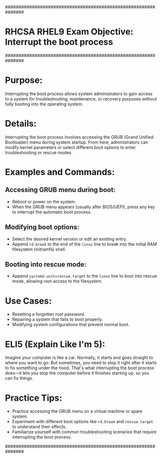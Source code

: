 ###############################################################
# RHCSA RHEL9 Exam Objective: Interrupt the boot process
###############################################################

# Purpose:
Interrupting the boot process allows system administrators to gain access to a system for troubleshooting, maintenance, or recovery purposes without fully booting into the operating system.

# Details:
Interrupting the boot process involves accessing the GRUB (Grand Unified Bootloader) menu during system startup. From here, administrators can modify kernel parameters or select different boot options to enter troubleshooting or rescue modes.

# Examples and Commands:
## Accessing GRUB menu during boot:
- Reboot or power on the system.
- When the GRUB menu appears (usually after BIOS/UEFI), press any key to interrupt the automatic boot process.

## Modifying boot options:
- Select the desired kernel version or edit an existing entry.
- Append `rd.break` to the end of the `linux` line to break into the initial RAM filesystem (initramfs) shell.

## Booting into rescue mode:
- Append `systemd.unit=rescue.target` to the `linux` line to boot into rescue mode, allowing root access to the filesystem.

# Use Cases:
- Resetting a forgotten root password.
- Repairing a system that fails to boot properly.
- Modifying system configurations that prevent normal boot.

# ELI5 (Explain Like I'm 5):
Imagine your computer is like a car. Normally, it starts and goes straight to where you want to go. But sometimes, you need to stop it right after it starts to fix something under the hood. That's what interrupting the boot process does—it lets you stop the computer before it finishes starting up, so you can fix things.

# Practice Tips:
- Practice accessing the GRUB menu on a virtual machine or spare system.
- Experiment with different boot options like `rd.break` and `rescue.target` to understand their effects.
- Familiarize yourself with common troubleshooting scenarios that require interrupting the boot process.

###############################################################

